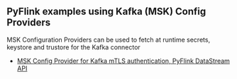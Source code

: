 ## PyFlink examples using Kafka (MSK) Config Providers

MSK Configuration Providers can be used to fetch at runtime secrets, keystore and trustore for the Kafka connector

* [MSK Config Provider for Kafka mTLS authentication, PyFlink DataStream API](./Kafka-mTLS-Keystore-ConfigProviders-DataStream)